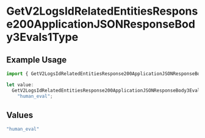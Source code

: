 # GetV2LogsIdRelatedEntitiesResponse200ApplicationJSONResponseBody3Evals1Type

## Example Usage

```typescript
import { GetV2LogsIdRelatedEntitiesResponse200ApplicationJSONResponseBody3Evals1Type } from "orq-poc-typescript-multi-env-version/models/operations";

let value:
  GetV2LogsIdRelatedEntitiesResponse200ApplicationJSONResponseBody3Evals1Type =
    "human_eval";
```

## Values

```typescript
"human_eval"
```